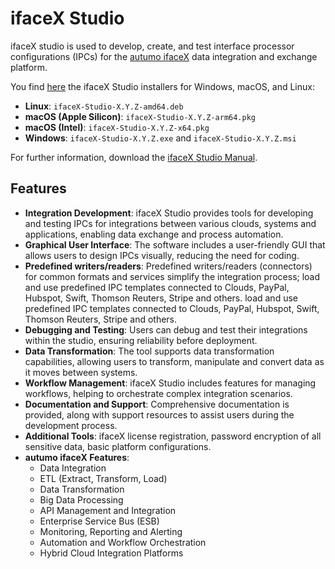 # ifaceX Studio

ifaceX studio is used to develop, create, and test interface processor
configurations (IPCs) for the [autumo ifaceX](https://ifacex.autumo.ch)
data integration and exchange platform.

You find [here](https://github.com/autumoswitzerland/autumo-ifacex-studio-public/releases)
the ifaceX Studio installers for Windows, macOS, and Linux:

* **Linux**: `ifaceX-Studio-X.Y.Z-amd64.deb`
* **macOS (Apple Silicon)**: `ifaceX-Studio-X.Y.Z-arm64.pkg`
* **macOS (Intel)**: `ifaceX-Studio-X.Y.Z-x64.pkg`
* **Windows**: `ifaceX-Studio-X.Y.Z.exe` and `ifaceX-Studio-X.Y.Z.msi`

For further information, download the [ifaceX Studio Manual](https://products.autumo.ch/ifacex/download).

## Features

- **Integration Development**: ifaceX Studio provides tools for developing and testing IPCs for integrations between various clouds, systems and applications, enabling data exchange and process automation.
- **Graphical User Interface**: The software includes a user-friendly GUI that allows users to design IPCs visually, reducing the need for coding.
- **Predefined writers/readers**: Predefined writers/readers (connectors) for common formats and services simplify the integration process; load and use predefined IPC templates connected to Clouds, PayPal, Hubspot, Swift, Thomson Reuters, Stripe and others. load and use predefined IPC templates connected to Clouds, PayPal, Hubspot, Swift, Thomson Reuters, Stripe and others.
- **Debugging and Testing**: Users can debug and test their integrations within the studio, ensuring reliability before deployment.
- **Data Transformation**: The tool supports data transformation capabilities, allowing users to transform, manipulate and convert data as it moves between systems.
- **Workflow Management**: ifaceX Studio includes features for managing workflows, helping to orchestrate complex integration scenarios.
- **Documentation and Support**: Comprehensive documentation is provided, along with support resources to assist users during the development process.
- **Additional Tools**: ifaceX license registration, password encryption of all sensitive data, basic platform configurations.
- **autumo ifaceX Features**:
    - Data Integration
    - ETL (Extract, Transform, Load)
    - Data Transformation
    - Big Data Processing
    - API Management and Integration
    - Enterprise Service Bus (ESB)
    - Monitoring, Reporting and Alerting
    - Automation and Workflow Orchestration
    - Hybrid Cloud Integration Platforms			
